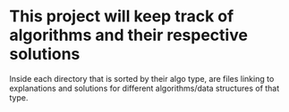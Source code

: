 # This project will keep track of algorithms and their respective solutions

Inside each directory that is sorted by their algo type, are files linking to explanations and solutions for different algorithms/data structures of that type.
